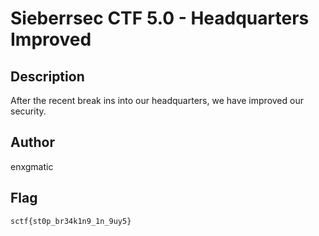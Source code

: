 # Sieberrsec CTF 5.0 - Headquarters Improved

## Description

After the recent break ins into our headquarters, we have improved our security.

## Author

enxgmatic

## Flag

`sctf{st0p_br34k1n9_1n_9uy5}`

